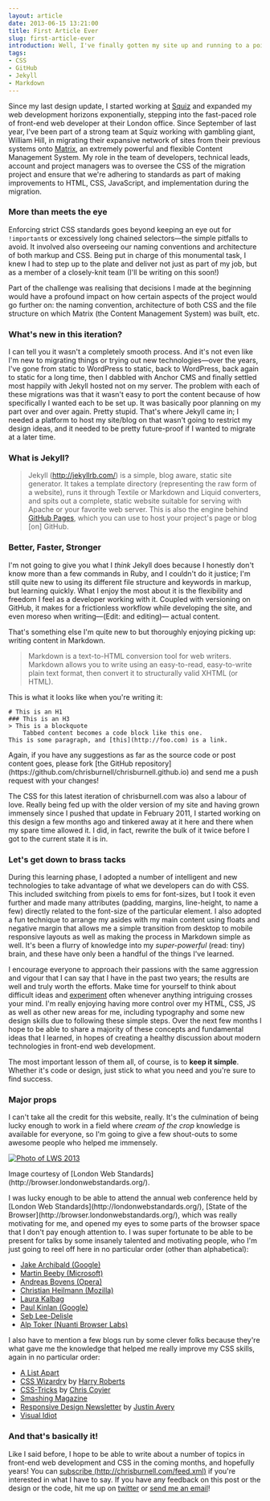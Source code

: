 ```yaml
---
layout: article
date: 2013-06-15 13:21:00
title: First Article Ever
slug: first-article-ever
introduction: Well, I've finally gotten my site up and running to a point where I can consider it to be a success. What was the process, and what did it involve? What mistakes did I make that you can avoid?
tags:
- CSS
- GitHub
- Jekyll
- Markdown
---
```


Since my last design update, I started working at [Squiz](http://squiz.net) and expanded my web development horizons exponentially, stepping into the fast-paced role of front-end web developer at their London office. Since September of last year, I've been part of a strong team at Squiz working with gambling giant, William Hill, in migrating their expansive network of sites from their previous systems onto [Matrix](http://www.squiz.net/uk/suite/matrix), an extremely powerful and flexible Content Management System. My role in the team of developers, technical leads, account and project managers was to oversee the CSS of the migration project and ensure that we're adhering to standards as part of making improvements to HTML, CSS, JavaScript, and implementation during the migration.

### More than meets the eye

Enforcing strict CSS standards goes beyond keeping an eye out for <code>!important</code>s or excessively long chained selectors&mdash;the simple pitfalls to avoid. It involved also overseeing our naming conventions and architecture of both markup and CSS. Being put in charge of this monumental task, I knew I had to step up to the plate and deliver not just as part of my job, but as a member of a closely-knit team (I'll be writing on this soon!)

Part of the challenge was realising that decisions I made at the beginning would have a profound impact on how certain aspects of the project would go further on: the naming convention, architecture of both CSS and the file structure on which Matrix (the Content Management System) was built, etc.

### What's new in this iteration?

I can tell you it wasn't a completely smooth process. And it's not even like I'm new to migrating things or trying out new technologies&mdash;over the years, I've gone from static to WordPress to static, back to WordPress, back again to static for a long time, then I dabbled with Anchor CMS and finally settled most happily with Jekyll hosted not on my server. The problem with each of these migrations was that it wasn't easy to port the content because of how specifically I wanted each to be set up. It was basically poor planning on my part over and over again. Pretty stupid. That's where Jekyll came in; I needed a platform to host my site/blog on that wasn't going to restrict my design ideas, and it needed to be pretty future-proof if I wanted to migrate at a later time.

### What is Jekyll?

> Jekyll (<http://jekyllrb.com/>) is a simple, blog aware, static site generator. It takes a template directory (representing the raw form of a website), runs it through Textile or Markdown and Liquid converters, and spits out a complete, static website suitable for serving with Apache or your favorite web server. This is also the engine behind [GitHub Pages](http://pages.github.com), which you can use to host your project's page or blog \[on\] GitHub.

### Better, Faster, Stronger

I'm not going to give you what I *think* Jekyll does because I honestly don't know more than a few commands in Ruby, and I couldn't do it justice; I'm still quite new to using its different file structure and keywords in markup, but learning quickly. What I enjoy the most about it is the flexibility and freedom I feel as a developer working with it. Coupled with versioning on GitHub, it makes for a frictionless workflow while developing the site, and even moreso when writing&mdash;<span class="gray">(Edit: and editing)</span>&mdash; actual content.

That's something else I'm quite new to but thoroughly enjoying picking up: writing content in Markdown.

> Markdown is a text-to-HTML conversion tool for web writers. Markdown allows you to write using an easy-to-read, easy-to-write plain text format, then convert it to structurally valid XHTML (or HTML).

This is what it looks like when you're writing it:

    # This is an H1
    ### This is an H3
    > This is a blockquote
        Tabbed content becomes a code block like this one.
    This is some paragraph, and [this](http://foo.com) is a link.

<aside><p>Again, if you have any suggestions as far as the source code or post content goes, please fork [the GitHub repository](https://github.com/chrisburnell/chrisburnell.github.io) and send me a push request with your changes!</p></aside><p>The CSS for this latest iteration of chrisburnell.com was also a labour of love. Really being fed up with the older version of my site and having grown immensely since I pushed that update in February 2011, I started working on this design a few months ago and tinkered away at it here and there when my spare time allowed it. I did, in fact, rewrite the bulk of it twice before I got to the current state it is in.</p>

### Let's get down to brass tacks

During this learning phase, I adopted a number of intelligent and new technologies to take advantage of what we developers can do with CSS. This included switching from pixels to ems for font-sizes, but I took it even further and made many attributes (padding, margins, line-height, to name a few) directly related to the font-size of the particular element. I also adopted a fun technique to arrange my asides with my main content using floats and negative margin that allows me a simple transition from desktop to mobile responsive layouts as well as making the process in Markdown simple as well. It's been a flurry of knowledge into my *super-powerful* (read: tiny) brain, and these have only been a handful of the things I've learned.

I encourage everyone to approach their passions with the same aggression and vigour that I can say that I have in the past two years; the results are well and truly worth the efforts. Make time for yourself to think about difficult ideas and [experiment](http://codepen.io) often whenever anything intriguing crosses your mind. I'm really enjoying having more control over my HTML, CSS, JS as well as other new areas for me, including typography and some new design skills due to following these simple steps. Over the next few months I hope to be able to share a majority of these concepts and fundamental ideas that I learned, in hopes of creating a healthy discussion about modern technologies in front-end web development.

The most important lesson of them all, of course, is to **keep it simple**. Whether it's code or design, just stick to what you need and you're sure to find success.

### Major props

I can't take all the credit for this website, really. It's the culmination of being lucky enough to work in a field where *cream of the crop* knowledge is available for everyone, so I'm going to give a few shout-outs to some awesome people who helped me immensely.

<aside><a href="http://browser.londonwebstandards.org/gallery_2013.php"><img src="{{ site.url }}/images/articles/sotb-2013.png" class="banner  rounded" alt="Photo of LWS 2013"></a><p class="italic  gray">Image courtesy of [London Web Standards](http://browser.londonwebstandards.org/).</p></aside><p>I was lucky enough to be able to attend the annual web conference held by [London Web Standards](http://londonwebstandards.org/), [State of the Browser](http://browser.londonwebstandards.org/), which was really motivating for me, and opened my eyes to some parts of the browser space that I don't pay enough attention to. I was super fortunate to be able to be present for talks by some insanely talented and motivating people, who I'm just going to reel off here in no particular order (other than alphabetical):</p>

- [Jake Archibald (Google)](http://www.jakearchibald.com/)
- [Martin Beeby (Microsoft)](http://blogs.msdn.com/b/thebeebs/)
- [Andreas Bovens (Opera)](http://dev.opera.com/)
- [Christian Heilmann (Mozilla)](http://christianheilmann.com/)
- [Laura Kalbag](http://laurakalbag.com/)
- [Paul Kinlan (Google)](http://paul.kinlan.me/)
- [Seb Lee-Delisle](http://seb.ly/)
- [Alp Toker (Nuanti Browser Labs)](http://www.atoker.com/)

I also have to mention a few blogs run by some clever folks because they're what gave me the knowledge that helped me really improve my CSS skills, again in no particular order:

- [A List Apart](http://alistapart.com/)
- [CSS Wizardry](http://csswizardry.com/) by [Harry Roberts](https://twitter.com/csswizardry)
- [CSS-Tricks](http://css-tricks.com/) by [Chris Coyier](https://twitter.com/chriscoyier)
- [Smashing Magazine](http://www.smashingmagazine.com/)
- [Responsive Design Newsletter](http://responsivedesignweekly.com/) by [Justin Avery](http://surfthedream.com.au/)
- [Visual Idiot](http://visualidiot.com/)

### And that's basically it!

Like I said before, I hope to be able to write about a number of topics in front-end web development and CSS in the coming months, and hopefully years! You can [subscribe (http://chrisburnell.com/feed.xml)](http://chrisburnell.com/feed.xml) if you're interested in what I have to say. If you have any feedback on this post or the design or the code, hit me up on <a href="{{ site.twitter_url }}">twitter</a> or <a href="mailto:me@chrisburnell">send me an email</a>!
